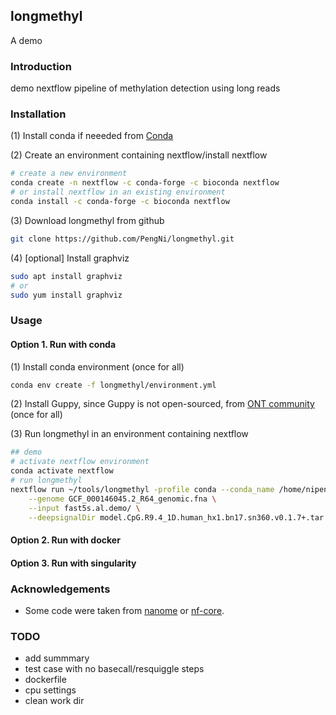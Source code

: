 ## longmethyl
A demo 


### Introduction
demo nextflow pipeline of methylation detection using long reads


### Installation

(1) Install conda if neeeded from [Conda](https://docs.conda.io/projects/conda/en/latest/user-guide/install/linux.html)


(2) Create an environment containing nextflow/install nextflow

```sh
# create a new environment
conda create -n nextflow -c conda-forge -c bioconda nextflow
# or install nextflow in an existing environment
conda install -c conda-forge -c bioconda nextflow
```

(3) Download longmethyl from github

```sh
git clone https://github.com/PengNi/longmethyl.git
```

(4) [optional] Install graphviz

```sh
sudo apt install graphviz
# or
sudo yum install graphviz
```


### Usage

#### Option 1. Run with conda

(1) Install conda environment (once for all)

```sh
conda env create -f longmethyl/environment.yml
```

(2) Install Guppy, since Guppy is not open-sourced, from [ONT community](https://nanoporetech.com/community) (once for all)


(3) Run longmethyl in an environment containing nextflow

```sh
## demo
# activate nextflow environment
conda activate nextflow
# run longmethyl
nextflow run ~/tools/longmethyl -profile conda --conda_name /home/nipeng/tools/miniconda3/envs/longmethyl \
    --genome GCF_000146045.2_R64_genomic.fna \
    --input fast5s.al.demo/ \
    --deepsignalDir model.CpG.R9.4_1D.human_hx1.bn17.sn360.v0.1.7+.tar.gz
```


#### Option 2. Run with docker



#### Option 3. Run with singularity




### Acknowledgements
  - Some code were taken from [nanome](https://github.com/TheJacksonLaboratory/nanome) or [nf-core](https://github.com/nf-core).



### TODO
- add summmary
- test case with no basecall/resquiggle steps
- dockerfile
- cpu settings
- clean work dir

